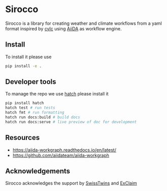 # Sirocco

Sirocco is a library for creating weather and climate workflows from a yaml
format inspired by [cylc](https://cylc.github.io/) using
[AiiDA](https://www.aiida.net/) as workflow engine.

## Install

To install it please use

``` bash
pip install -e .
```

## Developer tools

To manage the repo we use [hatch](https://hatch.pypa.io) please install it

``` bash
pip install hatch
hatch test # run tests
hatch fmt # run formatting
hatch run docs:build # build docs
hatch run docs:serve # live preview of doc for development
```

## Resources

-   <https://aiida-workgraph.readthedocs.io/en/latest/>
-   <https://github.com/aiidateam/aiida-workgraph>

## Acknowledgements
Sirocco acknowledges the support by [SwissTwins](https://www.cscs.ch/about/collaborations/swisstwins) and [ExClaim](https://exclaim.ethz.ch/)
